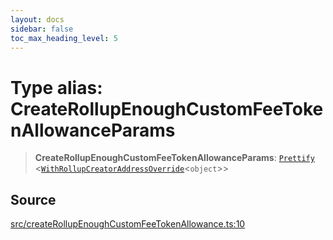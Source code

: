 ```yaml
---
layout: docs
sidebar: false
toc_max_heading_level: 5
---
```


# Type alias: CreateRollupEnoughCustomFeeTokenAllowanceParams

> **CreateRollupEnoughCustomFeeTokenAllowanceParams**: [`Prettify`](../../types/utils/type-aliases/Prettify.md) \<[`WithRollupCreatorAddressOverride`](../../types/createRollupTypes/type-aliases/WithRollupCreatorAddressOverride.md)\<`object`\>\>

## Source

[src/createRollupEnoughCustomFeeTokenAllowance.ts:10](https://github.com/anegg0/arbitrum-orbit-sdk/blob/b24cbe9cd68eb30d18566196d2c909bd4086db10/src/createRollupEnoughCustomFeeTokenAllowance.ts#L10)

